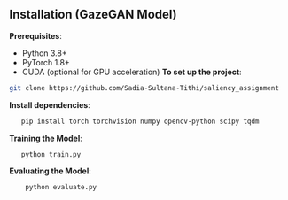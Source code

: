 ##  Installation (GazeGAN Model)
**Prerequisites**:
   - Python 3.8+
   - PyTorch 1.8+
   - CUDA (optional for GPU acceleration)
**To set up the project**:
```bash
git clone https://github.com/Sadia-Sultana-Tithi/saliency_assignment
```
**Install dependencies**:
```bash
   pip install torch torchvision numpy opencv-python scipy tqdm 
```
**Training the Model**:
```bash
   python train.py
```
**Evaluating the Model**:
```bash
    python evaluate.py
